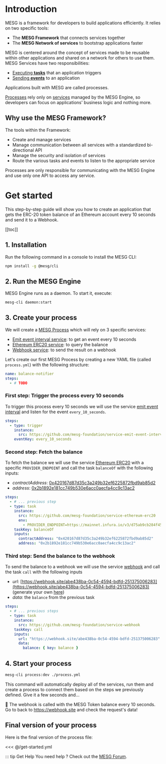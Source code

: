 # Introduction

MESG is a framework for developers to build applications efficiently. It relies on two specific tools:

- The **MESG Framework** that connects services together
- The **MESG Network of services** to bootstrap applications faster

MESG is centered around the concept of services made to be reusable within other applications and shared on a network for others to use them.
MESG Services have two responsibilities:
- [Executing **tasks**](/framework/service/listen-for-tasks.md) that an application triggers
- [Sending **events**](/framework/service/emit-an-event.md) to an application

Applications built with MESG are called processes.

[Processes](/framework/process/) rely only on [services](/framework/service/) managed by the MESG Engine, so developers can focus on applications' business logic and nothing more.

## Why use the MESG Framework?

The tools within the Framework:
- Create and manage services 
- Manage communication between all services with a standardized bi-directional API
- Manage the security and isolation of services
- Route the various tasks and events to listen to the appropriate service

Processes are only responsible for communicating with the MESG Engine and use only one API to access any service. 

# Get started

This step-by-step guide will show you how to create an application that gets the ERC-20 token balance of an Ethereum account every 10 seconds and send it to a Webhook.

[[toc]]

## 1. Installation

Run the following command in a console to install the MESG CLI:

```bash
npm install -g @mesg/cli
```

## 2. Run the MESG Engine

MESG Engine runs as a daemon. To start it, execute:

```bash
mesg-cli daemon:start
```

## 3. Create your process

We will create a [MESG Process](/framework/process) which will rely on 3 specific services:
- [Emit event interval service](https://github.com/mesg-foundation/service-emit-event-interval): to get an event every 10 seconds
- [Ethereum ERC20 service](https://github.com/mesg-foundation/service-ethereum-erc20): to query the balance
- [Webhook service](https://github.com/mesg-foundation/service-webhook): to send the result on a webhook

Let's create our first MESG Process by creating a new YAML file (called `process.yml`) with the following structure:
```yml
name: balance-notifier
steps:
  - # TODO
```

### First step: Trigger the process every 10 seconds

To trigger this process every 10 seconds we will use the service [emit event interval](https://github.com/mesg-foundation/service-emit-event-interval) and listen for the event `every_10_seconds`.

```yml
steps:
  - type: trigger
    instance:
      src: https://github.com/mesg-foundation/service-emit-event-interval
    eventKey: every_10_seconds
```

### Second step: Fetch the balance

To fetch the balance we will use the service [Ethereum ERC20](https://github.com/mesg-foundation/service-ethereum-erc20) with a specific `PROVIDER_ENDPOINT` and call the task `balanceOf` with the following inputs:
- _contractAddress_: [0x420167d87d35c3a249b32ef6225872fbd9ab85d2](https://etherscan.io/token/0x420167d87d35c3a249b32ef6225872fbd9ab85d2)
- _address_: [0x2b1892e181cc749b530e6acc0aecfa4cc9c13ac2](https://etherscan.io/address/0x2b1892e181cc749b530e6acc0aecfa4cc9c13ac2)

```yml
steps:
  - # ... previous step
  - type: task
    instance:
      src: https://github.com/mesg-foundation/service-ethereum-erc20
      env:
        - PROVIDER_ENDPOINT=https://mainnet.infura.io/v3/d75ab9cb284f4536b1da2ce9f8201bdb
    taskKey: balanceOf
    inputs:
      contractAddress: "0x420167d87d35c3a249b32ef6225872fbd9ab85d2"
      address: "0x2b1892e181cc749b530e6acc0aecfa4cc9c13ac2"
```

### Third step: Send the balance to the webhook

To send the balance to a webhook we will use the service [webhook](https://github.com/mesg-foundation/service-webhook) and call the task `call` with the following inputs
- _url_: [https://webhook.site/abe438ba-0c54-4594-bdfd-251375006283](https://webhook.site/abe438ba-0c54-4594-bdfd-251375006283) (generate your own [here](https://webhook.site/))
- _data_: the `balance` from the previous task

```yml
steps:
  - # ... previous steps
  - type: task
    instance:
      src: https://github.com/mesg-foundation/service-webhook
    taskKey: call
    inputs:
      url: "https://webhook.site/abe438ba-0c54-4594-bdfd-251375006283"
      data:
        balance: { key: balance }
```

## 4. Start your process

```bash
mesg-cli process:dev ./process.yml
```

This command will automatically deploy all of the services, run them and create a process to connect them based on the steps we previously defined. Give it a few seconds and...

:tada: The webhook is called with the MESG Token balance every 10 seconds. Go to back to https://webhook.site and check the request's data!

## Final version of your process

Here is the final version of the process file:

<<< @/get-started.yml

::: tip Get Help
You need help ? Check out the <a href="https://forum.mesg.com" target="_blank">MESG Forum</a>.
